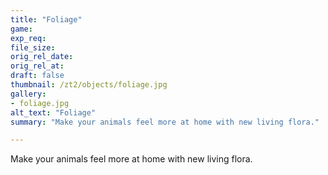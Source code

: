 ```yaml
---
title: "Foliage"
game:
exp_req: 
file_size: 
orig_rel_date:
orig_rel_at:
draft: false
thumbnail: /zt2/objects/foliage.jpg
gallery:
- foliage.jpg
alt_text: "Foliage"
summary: "Make your animals feel more at home with new living flora."

---
```


Make your animals feel more at home with new living flora.